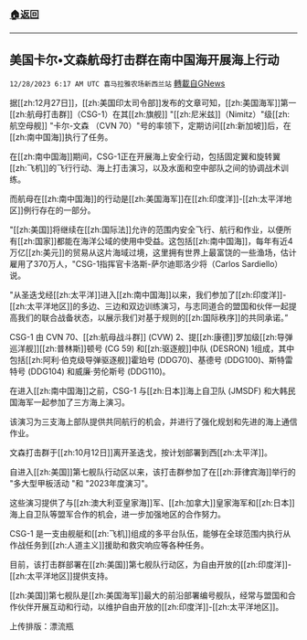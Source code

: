 ###  [:house:返回](README.md)
---


## 美国卡尔•文森航母打击群在南中国海开展海上行动
`12/28/2023 6:17 AM UTC 喜马拉雅农场新西兰站` [轉載自GNews](https://gnews.org/articles/2159477)

据[[zh:12月27日]]，[[zh:美国印太司令部]]发布的文章可知，[[zh:美国海军]]第一[[zh:航母打击群]]（CSG-1）在其[[zh:旗舰]] "[[zh:尼米兹]]（Nimitz）"级[[zh:航空母舰]] "卡尔\-文森 （CVN 70）"号的率领下，定期访问[[zh:新加坡]]后，在[[zh:南中国海]]执行了任务。

在[[zh:南中国海]]期间，CSG-1正在开展海上安全行动，包括固定翼和旋转翼[[zh:飞机]]的飞行行动、海上打击演习，以及水面和空中部队之间的协调战术训练。

而航母在[[zh:南中国海]]的行动是[[zh:美国海军]]在[[zh:印度洋]]\-[[zh:太平洋地区]]例行存在的一部分。

"[[zh:美国]]将继续在[[zh:国际法]]允许的范围内安全飞行、航行和作业，以便所有[[zh:国家]]都能在海洋公域的使用中受益。这包括[[zh:南中国海]]，每年有近4万亿[[zh:美元]]的贸易从这片海域过境，这里拥有世界上最富饶的一些渔场，估计雇用了370万人，"CSG-1指挥官卡洛斯\-萨尔迪耶洛少将（Carlos Sardiello）说。

"从圣迭戈经[[zh:太平洋]]进入[[zh:南中国海]]以来，我们参加了[[zh:印度洋]]\-[[zh:太平洋地区]]的多边、三边和双边训练演习，与志同道合的盟国和伙伴一起提高我们的联合战备状态，以展示我们对基于规则的[[zh:国际秩序]]的共同承诺。”

CSG-1 由 CVN 70、[[zh:航母战斗群]] (CVW) 2、提[[zh:康德]]罗加级[[zh:导弹巡洋舰]][[zh:普林斯]]顿号 (CG 59) 和[[zh:驱逐舰]]中队 (DESRON) 1组成，其中包括[[zh:阿利·伯克级导弹驱逐舰]]霍珀号 (DDG70)、基德号 (DDG100)、斯特雷特号 (DDG104) 和威廉·劳伦斯号 (DDG110)。

在进入[[zh:南中国海]]之前，CSG-1 与[[zh:日本]]海上自卫队 (JMSDF) 和大韩民国海军一起参加了三方海上演习。

该演习为三支海上部队提供共同航行的机会，并进行了强化规划和先进的海上通信作业。

文森打击群于[[zh:10月12日]]离开圣迭戈，按计划部署到西[[zh:太平洋]]。

自进入[[zh:美国]]第七舰队行动区以来，该打击群参加了在[[zh:菲律宾海]]举行的 "多大型甲板活动 "和 "2023年度演习"。

这些演习提供了与[[zh:澳大利亚皇家海]]军、[[zh:加拿大]]皇家海军和[[zh:日本]]海上自卫队等盟军合作的机会，进一步加强地区的合作努力。

CSG-1 是一支由舰艇和[[zh:飞机]]组成的多平台队伍，能够在全球范围内执行从作战任务到[[zh:人道主义]]援助和救灾响应等各种任务。

目前，该打击群部署在[[zh:美国]]第七舰队行动区，为自由开放的[[zh:印度洋]]\-[[zh:太平洋地区]]提供支持。

[[zh:美国]]第七舰队是[[zh:美国海军]]最大的前沿部署编号舰队，经常与盟国和合作伙伴开展互动和行动，以维护自由开放的[[zh:印度洋]]\-[[zh:太平洋地区]]。

上传排版：漂流瓶

